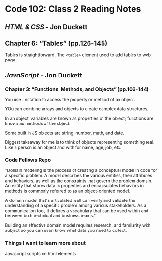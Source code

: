 # Code 102: Class 2 Reading Notes

## *HTML & CSS* - Jon Duckett

## **Chapter 6: “Tables” (pp.126-145)**

Tables is straightforward. The ```<table>``` element used to add tables to web page.


## *JavaScript* - Jon Duckett

### **Chapter 3: “Functions, Methods, and Objects” (pp.106-144)**

You use . notation to access the property or method of an object.

YOu can combine arrays and objects to create complex data structures.

In an object, variables are known as properties of the object; functions are known as methods of the object.

Some built in JS objects are string, number, math, and date.

Biggest takeaway for me is to think of objects representing something real. Like a person is an object and with for name, age, job, etc.

### Code Fellows Repo

"Domain modeling is the process of creating a conceptual model in code for a specific problem. A model describes the various entities, their attributes and behaviors, as well as the constraints that govern the problem domain. An entity that stores data in properties and encapsulates behaviors in methods is commonly referred to as an object-oriented model.

A domain model that's articulated well can verify and validate the understanding of a specific problem among various stakeholders. As a communication tool, it defines a vocabulary that can be used within and between both technical and business teams."

Building an effective domain model requires research, and familarity with subject so you can even know what data you need to collect.

### Things I want to learn more about

Javascript scripts on html elements
